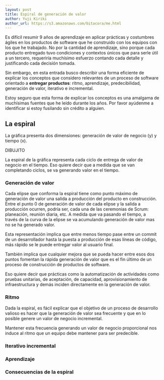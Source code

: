 ```yaml
---
layout: post
title: Espiral de generación de valor 
author: Yuji Kiriki
author_url: https://s3.amazonaws.com/bitacora/me.html
---
```


Es difícil resumir 9 años de aprendizaje en aplicar prácticas y costumbres ágiles en los productos de software que he construido con los equipos con los que he trabajado. No por la cantidad de aprendizaje, sino porque cada producto entregado tuvo condiciones y contextos únicos que para serle útil a un tercero, requeriría muchísimo esfuerzo contando cada detalle y justificando cada decisión tomada. 

Sin embargo, en esta entrada busco describir una forma eficiente de explicar los conceptos que considero relevantes de un proceso de software orientado a **entregar productos**: ritmo, aprendizaje, predecibilidad, generación de valor, iterativo e incremental. 

Estoy seguro que esta forma de explicar los conceptos es una amalgama de muchísimas fuentes que he leído durante los años. Por favor ayúdenme a identificar si estoy fusilando sin crédito a alguien.

## La espiral

La gráfica presenta dos dimensiones: generación de valor de negocio (y) y tiempo (x).

DIBUJITO

La espiral de la gráfica representa cada ciclo de entrega de valor de negocio en el tiempo. Eso quiere decir que a medida que se van completando ciclos, se va generando valor en el tiempo.

### Generación de valor

Cada elipse que conforma la espiral tiene como punto máximo de generación de valor una salida a producción del producto en construcción. Entre el punto 0 de generación de valor de cada elipse y la salida a producción ocurren, podría ser, cada una de las ceremonias de Scrum: planeación, reunión diaria, etc. A medida que va pasando el tiempo, a través de la curva de la elipse se va acumulando generación de valor mas no se ha generado valor.

Esta representación implica que entre menos tiempo pase entre un commit de un desarrollador hasta la puesta a producción de esas líneas de código, más rápido se le puede entregar valor al usuario final.

También implica que cualquier mejora que se pueda hacer entre esos dos puntos fomentan la rápida generación de valor que es el fin último de un proceso de construcción de productos de software.

Eso quiere decir que prácticas como la automatización de actividades como pruebas unitarias, de aceptación, de capacidad, aprovisionamiento de infraestructura y demás inciden directamente en la generación de valor.

### Ritmo

Dada la espiral, es fácil explicar que el objetivo de un proceso de desarrollo valioso es hacer que la generación de valor sea frecuente y que en lo posible genere un valor de negocio incremental.

Mantener esta frecuencia generando un valor de negocio proporcional nos induce al ritmo que un equipo debe mantener para ser predecible.

### Iterativo incremental

### Aprendizaje

### Consecuencias de la espiral 






